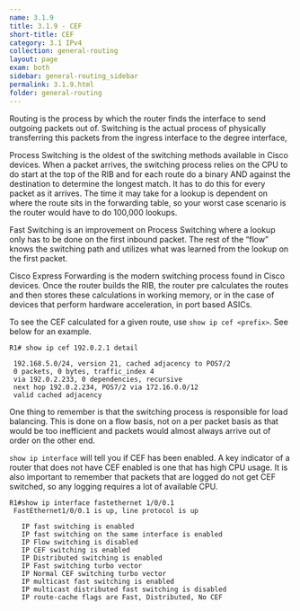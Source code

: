 ```yaml
---
name: 3.1.9
title: 3.1.9 - CEF
short-title: CEF
category: 3.1 IPv4
collection: general-routing
layout: page
exam: both
sidebar: general-routing_sidebar
permalink: 3.1.9.html
folder: general-routing
---
```

Routing is the process by which the router finds the interface to send outgoing packets out of. Switching is the actual process of physically transferring this packets from the ingress interface to the degree interface,

Process Switching is the oldest of the switching methods available in Cisco devices. When a packet arrives, the switching process relies on the CPU to do start at the top of the RIB and for each route do a binary AND against the destination to determine the longest match. It has to do this for every packet as it arrives. The time it may take for a lookup is dependent on where the route sits in the forwarding table, so your worst case scenario is the router would have to do 100,000 lookups.

Fast Switching is an improvement on Process Switching where a lookup only has to be done on the first inbound packet. The rest of the “flow” knows the switching path and utilizes what was learned from the lookup on the first packet.

Cisco Express Forwarding is the modern switching process found in Cisco devices. Once the router builds the RIB, the router pre calculates the routes and then stores these calculations in working memory, or in the case of devices that perform hardware acceleration, in port based ASICs.

To see the CEF calculated for a given route, use `show ip cef <prefix>`. See below for an example.
```
R1# show ip cef 192.0.2.1 detail

 192.168.5.0/24, version 21, cached adjacency to POS7/2
 0 packets, 0 bytes, traffic_index 4
 via 192.0.2.233, 0 dependencies, recursive
 next hop 192.0.2.234, POS7/2 via 172.16.0.0/12
 valid cached adjacency
```


One thing to remember is that the switching process is responsible for load balancing. This is done on a flow basis, not on a per packet basis as that would be too inefficient and packets would almost always arrive out of order on the other end.

`show ip interface` will tell you if CEF has been enabled. A key indicator of a router that does not have CEF enabled is one that has high CPU usage. It is also important to remember that packets that are logged do not get CEF switched, so any logging requires a lot of available CPU.
```
R1#show ip interface fastethernet 1/0/0.1 
 FastEthernet1/0/0.1 is up, line protocol is up

   IP fast switching is enabled
   IP fast switching on the same interface is enabled
   IP Flow switching is disabled
   IP CEF switching is enabled
   IP Distributed switching is enabled
   IP Fast switching turbo vector
   IP Normal CEF switching turbo vector
   IP multicast fast switching is enabled
   IP multicast distributed fast switching is disabled
   IP route-cache flags are Fast, Distributed, No CEF
```
